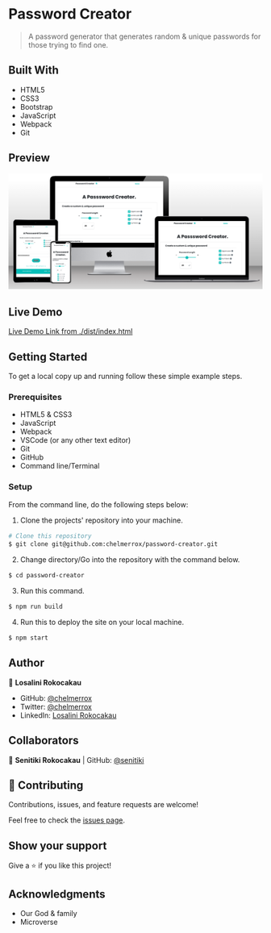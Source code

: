 # Password Creator

> A password generator that generates random &amp; unique passwords for those trying to find one.

## Built With

- HTML5
- CSS3
- Bootstrap
- JavaScript
- Webpack
- Git

## Preview

![Website preview](./preview.png)

## Live Demo

[Live Demo Link from ./dist/index.html](https://raw.githack.com/chelmerrox/password-creator/page_structure/dist/index.html)

## Getting Started

To get a local copy up and running follow these simple example steps.

### Prerequisites

- HTML5 & CSS3 
- JavaScript
- Webpack
- VSCode (or any other text editor)
- Git
- GitHub
- Command line/Terminal

### Setup

From the command line, do the following steps below:

1. Clone the projects' repository into your machine.

```bash
# Clone this repository
$ git clone git@github.com:chelmerrox/password-creator.git

```
2. Change directory/Go into the repository with the command below.

```bash
$ cd password-creator

```

3. Run this command.

```bash
$ npm run build

```

4. Run this to deploy the site on your local machine.

```bash
$ npm start

```

## Author

👤 **Losalini Rokocakau**

- GitHub: [@chelmerrox](https://github.com/chelmerrox)
- Twitter: [@chelmerrox](https://twitter.com/chelmerrox)
- LinkedIn: [Losalini Rokocakau](https://linkedin.com/in/losalini-rokocakau)

## Collaborators

👤 **Senitiki Rokocakau** | GitHub: [@senitiki](https://github.com/senitiki)

## 🤝 Contributing

Contributions, issues, and feature requests are welcome!

Feel free to check the [issues page](https://github.com/chelmerrox/password-creator/issues).

## Show your support

Give a ⭐️ if you like this project!

## Acknowledgments

- Our God & family
- Microverse
